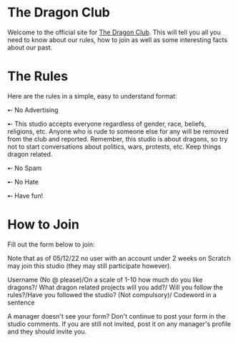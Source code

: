 # The Dragon Club
Welcome to the official site for [The Dragon Club](https://scratch.mit.edu/studios/30844654). This will tell you all you need to know about our rules, how to join as well as some interesting facts about our past.

# The Rules
Here are the rules in a simple, easy to understand format:

➸ No Advertising

➸ This studio accepts everyone regardless of gender, race, beliefs, religions, etc. Anyone who is rude to someone else for any will be removed from the club and reported. Remember, this studio is about dragons, so try not to start conversations about politics, wars, protests, etc. Keep things dragon related.

➸ No Spam

➸ No Hate

➸ Have fun!

# How to Join
Fill out the form below to join:

Note that as of 05/12/22 no user with an account under 2 weeks on Scratch may join this studio (they may still participate however).


Username (No @ please)/On a scale of 1-10 how much do you like dragons?/ What dragon related projects will you add?/ Will you follow the rules?/Have you followed the studio? (Not compulsory)/ Codeword in a sentence

A manager doesn't see your form?
Don't continue to post your form in the studio comments. If you are still not invited, post it on any manager's profile and they should invite you.

